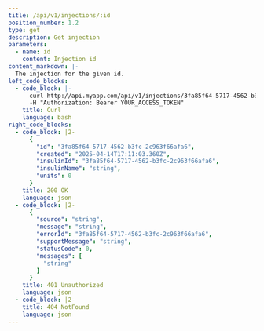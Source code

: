 ```yaml
---
title: /api/v1/injections/:id
position_number: 1.2
type: get
description: Get injection
parameters:
  - name: id
    content: Injection id
content_markdown: |-
  The injection for the given id.
left_code_blocks:
  - code_block: |-
      curl http://api.myapp.com/api/v1/injections/3fa85f64-5717-4562-b3fc-2c963f66afa6 \
      -H "Authorization: Bearer YOUR_ACCESS_TOKEN"
    title: Curl
    language: bash
right_code_blocks:
  - code_block: |2-
      {
        "id": "3fa85f64-5717-4562-b3fc-2c963f66afa6",
        "created": "2025-04-14T17:11:03.360Z",
        "insulinId": "3fa85f64-5717-4562-b3fc-2c963f66afa6",
        "insulinName": "string",
        "units": 0
      }
    title: 200 OK
    language: json
  - code_block: |2-
      {
        "source": "string",
        "message": "string",
        "errorId": "3fa85f64-5717-4562-b3fc-2c963f66afa6",
        "supportMessage": "string",
        "statusCode": 0,
        "messages": [
          "string"
        ]
      }
    title: 401 Unauthorized
    language: json
  - code_block: |2-
    title: 404 NotFound
    language: json
---
```

